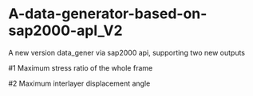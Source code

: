 # A-data-generator-based-on-sap2000-apI_V2
A new version data_gener via sap2000 api, supporting two new outputs

#1 Maximum stress ratio of the whole frame

#2 Maximum interlayer displacement angle 

